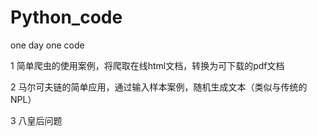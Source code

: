 # Python_code
one day one code

1 简单爬虫的使用案例，将爬取在线html文档，转换为可下载的pdf文档

2 马尔可夫链的简单应用，通过输入样本案例，随机生成文本（类似与传统的NPL）

3 八皇后问题